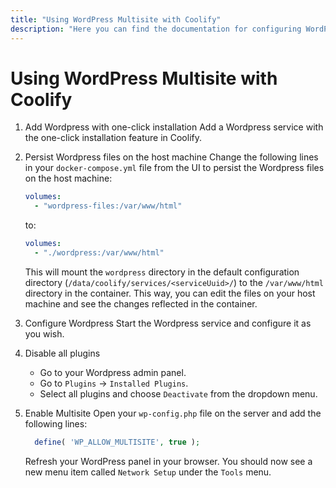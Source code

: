 ```yaml
---
title: "Using WordPress Multisite with Coolify"
description: "Here you can find the documentation for configuring WordPress Multisite with Coolify."
---
```



# Using WordPress Multisite with Coolify

1. Add Wordpress with one-click installation
  Add a Wordpress service with the one-click installation feature in Coolify.

2. Persist Wordpress files on the host machine
  Change the following lines in your `docker-compose.yml` file from the UI to persist the Wordpress files on the host machine:
    ```yaml
    volumes:
      - "wordpress-files:/var/www/html"
    ```
    to:
    ```yaml
    volumes:
      - "./wordpress:/var/www/html"
    ```
    This will mount the `wordpress` directory in the default configuration directory (`/data/coolify/services/<serviceUuid>/`) to the `/var/www/html` directory in the container. This way, you can edit the files on your host machine and see the changes reflected in the container.

3. Configure Wordpress
    Start the Wordpress service and configure it as you wish.

4. Disable all plugins
    -  Go to your Wordpress admin panel.
    -  Go to `Plugins` -> `Installed Plugins`.
    -  Select all plugins and choose `Deactivate` from the dropdown menu.

5. Enable Multisite
    Open your `wp-config.php` file on the server and add the following lines:
    ```php
      define( 'WP_ALLOW_MULTISITE', true );
    ```
    Refresh your WordPress panel in your browser. You should now see a new menu item called `Network Setup` under the `Tools` menu.